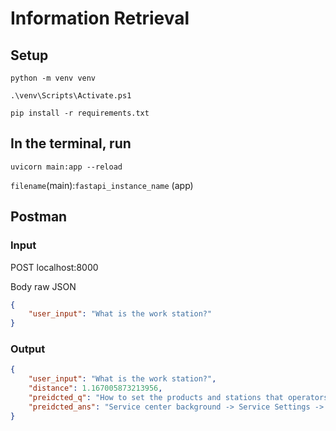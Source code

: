 # Information Retrieval


## Setup

```
python -m venv venv
```

```
.\venv\Scripts\Activate.ps1
```

```
pip install -r requirements.txt
```

## In the terminal, run

```
uvicorn main:app --reload
```

`filename`(main):`fastapi_instance_name` (app)

## Postman

### Input
POST localhost:8000

Body raw JSON

```json
{
    "user_input": "What is the work station?"
}
```

### Output

```json
{
    "user_input": "What is the work station?",
    "distance": 1.167005873213956,
    "preidcted_q": "How to set the products and stations that operators can work on?",
    "preidcted_ans": "Service center background -> Service Settings -> Station Settings, select the operator, click [product Settings] to check the product, you can set the operator can work on the product; Click `Station Settings` to check `station Settings` to set the station that the operator can operate."
}
```